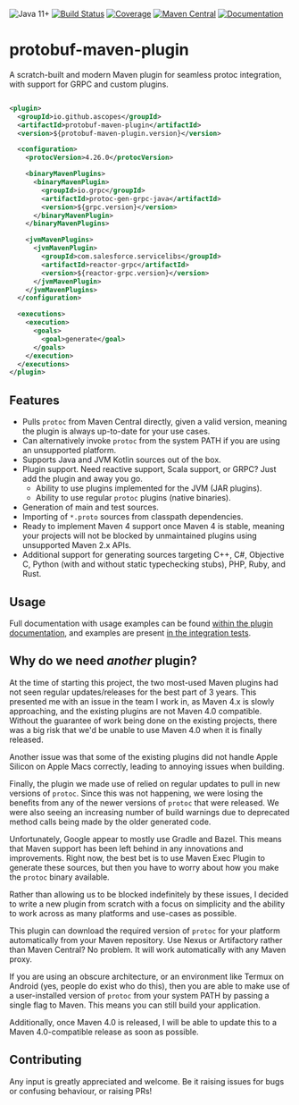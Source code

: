 ![Java 11+](https://img.shields.io/badge/Java-11+-blue?logo=openjdk&logoColor=white)
[![Build Status](https://github.com/ascopes/protobuf-maven-plugin/actions/workflows/build.yml/badge.svg?branch=main)](https://github.com/ascopes/protobuf-maven-plugin/actions/workflows/build.yml)
[![Coverage](https://img.shields.io/codecov/c/github/ascopes/protobuf-maven-plugin/main)](https://codecov.io/gh/ascopes/protobuf-maven-plugin)
[![Maven Central](https://img.shields.io/maven-central/v/io.github.ascopes/protobuf-maven-plugin)](https://central.sonatype.com/artifact/io.github.ascopes/protobuf-maven-plugin)
[![Documentation](https://img.shields.io/badge/Documentation-latest-blue?logo=apache-maven)](https://ascopes.github.io/protobuf-maven-plugin)

# protobuf-maven-plugin

A scratch-built and modern Maven plugin for seamless protoc integration, with support for GRPC and custom plugins.

```xml

<plugin>
  <groupId>io.github.ascopes</groupId>
  <artifactId>protobuf-maven-plugin</artifactId>
  <version>${protobuf-maven-plugin.version}</version>

  <configuration>
    <protocVersion>4.26.0</protocVersion>

    <binaryMavenPlugins>
      <binaryMavenPlugin>
        <groupId>io.grpc</groupId>
        <artifactId>protoc-gen-grpc-java</artifactId>
        <version>${grpc.version}</version>
      </binaryMavenPlugin>
    </binaryMavenPlugins>

    <jvmMavenPlugins>
      <jvmMavenPlugin>
        <groupId>com.salesforce.servicelibs</groupId>
        <artifactId>reactor-grpc</artifactId>
        <version>${reactor-grpc.version}</version>
      </jvmMavenPlugin>
    </jvmMavenPlugins>
  </configuration>

  <executions>
    <execution>
      <goals>
        <goal>generate</goal>
      </goals>
    </execution>
  </executions>
</plugin>
```

## Features

- Pulls `protoc` from Maven Central directly, given a valid version, meaning the plugin is always up-to-date for your use cases.
- Can alternatively invoke `protoc` from the system PATH if you are using an unsupported platform.
- Supports Java and JVM Kotlin sources out of the box.
- Plugin support. Need reactive support, Scala support, or GRPC? Just add the plugin and away you go.
  - Ability to use plugins implemented for the JVM (JAR plugins).
  - Ability to use regular `protoc` plugins (native binaries).
- Generation of main and test sources.
- Importing of `*.proto` sources from classpath dependencies.
- Ready to implement Maven 4 support once Maven 4 is stable, meaning your projects will not be blocked by unmaintained plugins using
  unsupported Maven 2.x APIs.
- Additional support for generating sources targeting C++, C#, Objective C, Python (with and without static typechecking stubs),
  PHP, Ruby, and Rust.

## Usage

Full documentation with usage examples can be found [within the plugin documentation](https://ascopes.github.io/protobuf-maven-plugin),
and  examples are present [in the integration tests](https://github.com/ascopes/protobuf-maven-plugin/tree/main/protobuf-maven-plugin/src/it).

## Why do we need _another_ plugin?

At the time of starting this project, the two most-used Maven plugins had not seen regular
updates/releases for the best part of 3 years. This presented me with an issue in the team I work in,
as Maven 4.x is slowly approaching, and the existing plugins are not Maven 4.0 compatible. Without
the guarantee of work being done on the existing projects, there was a big risk that we'd be unable
to use Maven 4.0 when it is finally released.

Another issue was that some of the existing plugins did not handle Apple Silicon on Apple Macs
correctly, leading to annoying issues when building.

Finally, the plugin we made use of relied on regular updates to pull in new versions of
`protoc`. Since this was not happening, we were losing the benefits from any of the newer versions
of `protoc` that were released. We were also seeing an increasing number of build warnings due to
deprecated method calls being made by the older generated code.

Unfortunately, Google appear to mostly use Gradle and Bazel. This means that Maven support has been
left behind in any innovations and improvements. Right now, the best bet is to use Maven Exec Plugin
to generate these sources, but then you have to worry about how you make the `protoc` binary available.

Rather than allowing us to be blocked indefinitely by these issues, I decided to write a new plugin
from scratch with a focus on simplicity and the ability to work across as many platforms and
use-cases as possible.

This plugin can download the required version of `protoc` for your platform automatically from your
Maven repository. Use Nexus or Artifactory rather than Maven Central? No problem. It will work
automatically with any Maven proxy.

If you are using an obscure architecture, or an environment like Termux on Android (yes, people do
exist who do this), then you are able to make use of a user-installed version of `protoc` from your
system PATH by passing a single flag to Maven. This means you can still build your application.

Additionally, once Maven 4.0 is released, I will be able to update this to a
Maven 4.0-compatible release as soon as possible.

## Contributing

Any input is greatly appreciated and welcome. Be it raising issues for bugs or confusing behaviour,
or raising PRs!

